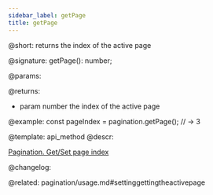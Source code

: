 ```yaml
---
sidebar_label: getPage
title: getPage
---          
```


@short: returns the index of the active page

@signature: getPage(): number;


@params:


@returns:
- param	number      the index of the active page


@example:
const pageIndex = pagination.getPage();
// -> 3


@template: api_method
@descr:





[Pagination. Get/Set page index](https://snippet.dhtmlx.com/qepjgf7h)

@changelog:

@related: pagination/usage.md#settinggettingtheactivepage
